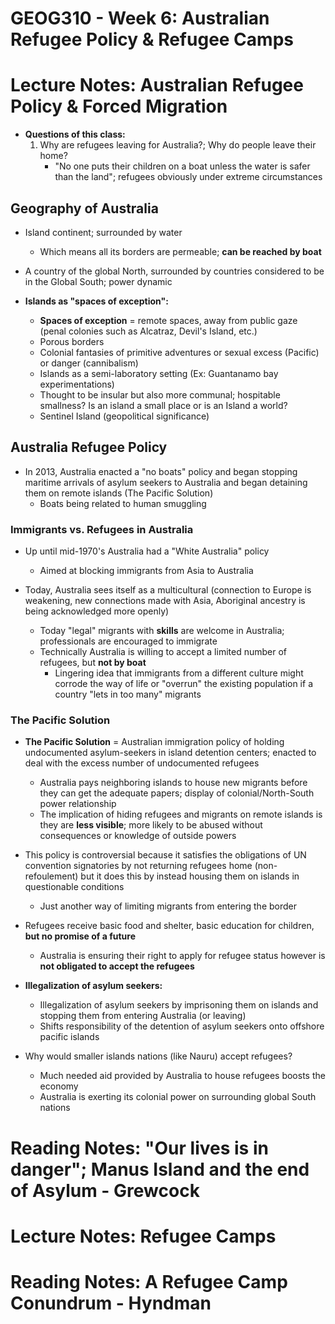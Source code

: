 # GEOG310 - Week 6: Australian Refugee Policy & Refugee Camps

# Lecture Notes: Australian Refugee Policy & Forced Migration
- **Questions of this class:**
    1. Why are refugees leaving for Australia?; Why do people leave their home?
        - "No one puts their children on a boat unless the water is safer than the land"; refugees obviously under extreme circumstances

## Geography of Australia
- Island continent; surrounded by water
    - Which means all its borders are permeable; **can be reached by boat**
- A country of the global North, surrounded by countries considered to be in the Global South; power dynamic

- **Islands as "spaces of exception":**
    - **Spaces of exception** = remote spaces, away from public gaze (penal colonies such as Alcatraz, Devil's Island, etc.)
    - Porous borders
    - Colonial fantasies of primitive adventures or sexual excess (Pacific) or danger (cannibalism)
    - Islands as a semi-laboratory setting (Ex: Guantanamo bay experimentations)
    - Thought to be insular but also more communal; hospitable smallness? Is an island a small place or is an Island a world?
    - Sentinel Island (geopolitical significance)

## Australia Refugee Policy
- In 2013, Australia enacted a "no boats" policy and began stopping maritime arrivals of asylum seekers to Australia and began detaining them on remote islands (The Pacific Solution)
    - Boats being related to human smuggling

### Immigrants vs. Refugees in Australia
- Up until mid-1970's Australia had a "White Australia" policy
    - Aimed at blocking immigrants from Asia to Australia

- Today, Australia sees itself as a multicultural (connection to Europe is weakening, new connections made with Asia, Aboriginal ancestry is being acknowledged more openly)
    - Today "legal" migrants with **skills** are welcome in Australia; professionals are encouraged to immigrate
    - Technically Australia is willing to accept a limited number of refugees, but **not by boat**
        - Lingering idea that immigrants from a different culture might corrode the way of life or "overrun" the existing population if a country "lets in too many" migrants

### The Pacific Solution
- **The Pacific Solution** = Australian immigration policy of holding undocumented asylum-seekers in island detention centers; enacted to deal with the excess number of undocumented refugees
    - Australia pays neighboring islands to house new migrants before they can get the adequate papers; display of colonial/North-South power relationship
    - The implication of hiding refugees and migrants on remote islands is they are **less visible**; more likely to be abused without consequences or knowledge of outside powers

- This policy is controversial because it satisfies the obligations of UN convention signatories by not returning refugees home (non-refoulement) but it does this by instead housing them on islands in questionable conditions
    - Just another way of limiting migrants from entering the border

- Refugees receive basic food and shelter, basic education for children, **but no promise of a future**
    - Australia is ensuring their right to apply for refugee status however is **not obligated to accept the refugees**

- **Illegalization of asylum seekers:**
    - Illegalization of asylum seekers by imprisoning them on islands and stopping them from entering Australia (or leaving)
    - Shifts responsibility of the detention of asylum seekers onto offshore pacific islands

- Why would smaller islands nations (like Nauru) accept refugees?
    - Much needed aid provided by Australia to house refugees boosts the economy
    - Australia is exerting its colonial power on surrounding global South nations

# Reading Notes: "Our lives is in danger"; Manus Island and the end of Asylum - Grewcock

# Lecture Notes: Refugee Camps

# Reading Notes: A Refugee Camp Conundrum - Hyndman
